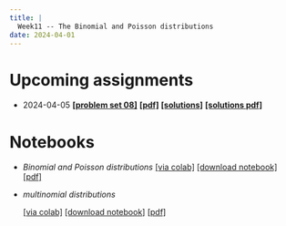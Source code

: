 ```yaml
---
title: |
  Week11 -- The Binomial and Poisson distributions
date: 2024-04-01
---
```


# Upcoming assignments

- 2024-04-05 [**[problem set 08]**](/course-assignments/PS08--2024-04-05.html)
  [**[pdf]**](/course-assignments/PS08--2024-04-05.pdf)
  [**[solutions]**](/course-assignments/PS08--2024-04-05--solutions.html)
  [**[solutions pdf]**](/course-assignments/PS08--2024-04-05--solutions.pdf)  


# Notebooks

- *Binomial and Poisson distributions*
  [[via colab]](https://colab.research.google.com/github/gmcninch-tufts/2024-Sp-Math087/blob/main/course-content/week11-01--binomial-and-poisson.ipynb)
  [[download notebook]](/course-content/week11-01--binomial-and-poisson.ipynb)
  [[pdf]](/course-content/week11-01--binomial-and-poisson.pdf)  

- *multinomial distributions*

  [[via colab]](https://colab.research.google.com/github/gmcninch-tufts/2024-Sp-Math087/blob/main/course-content/week11-01--multinomial.ipynb)
  [[download notebook]](/course-content/week11-01--multinomial.ipynb)
  [[pdf]](/course-content/week11-01--multinomial.pdf)  
